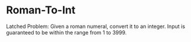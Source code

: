 # Roman-To-Int
Latched Problem: Given a roman numeral, convert it to an integer.  Input is guaranteed to be within the range from 1 to 3999.
